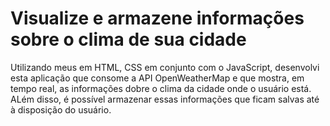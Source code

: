 # Visualize e armazene informações sobre o clima de sua cidade
Utilizando meus em HTML, CSS em conjunto com o JavaScript, desenvolvi esta aplicação que consome a API OpenWeatherMap e que mostra, em tempo real, as informações dobre o clima da cidade onde o usuário está. ALém disso, é possível armazenar essas informações que ficam salvas até à disposição do usuário.

